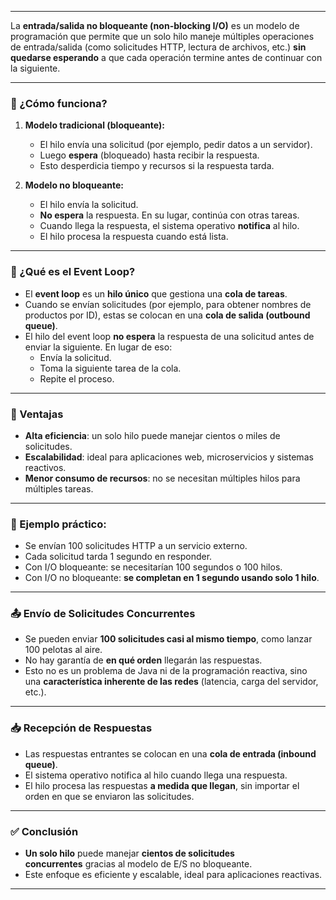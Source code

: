 
---

La **entrada/salida no bloqueante (non-blocking I/O)** es un modelo de programación que permite que un solo hilo maneje múltiples operaciones de entrada/salida (como solicitudes HTTP, lectura de archivos, etc.) **sin quedarse esperando** a que cada operación termine antes de continuar con la siguiente.

---

### 🧠 ¿Cómo funciona?

1. **Modelo tradicional (bloqueante):**
    
    - El hilo envía una solicitud (por ejemplo, pedir datos a un servidor).
    - Luego **espera** (bloqueado) hasta recibir la respuesta.
    - Esto desperdicia tiempo y recursos si la respuesta tarda.
    
2. **Modelo no bloqueante:**
    
    - El hilo envía la solicitud.
    - **No espera** la respuesta. En su lugar, continúa con otras tareas.
    - Cuando llega la respuesta, el sistema operativo **notifica** al hilo.
    - El hilo procesa la respuesta cuando está lista.

---

### 🔄 ¿Qué es el Event Loop?

- El **event loop** es un **hilo único** que gestiona una **cola de tareas**.
- Cuando se envían solicitudes (por ejemplo, para obtener nombres de productos por ID), estas se colocan en una **cola de salida (outbound queue)**.
- El hilo del event loop **no espera** la respuesta de una solicitud antes de enviar la siguiente. En lugar de eso:
    - Envía la solicitud.
    - Toma la siguiente tarea de la cola.
    - Repite el proceso.

---

### 🎯 Ventajas

- **Alta eficiencia**: un solo hilo puede manejar cientos o miles de solicitudes.
- **Escalabilidad**: ideal para aplicaciones web, microservicios y sistemas reactivos.
- **Menor consumo de recursos**: no se necesitan múltiples hilos para múltiples tareas.

---

### 🧪 Ejemplo práctico:

- Se envían 100 solicitudes HTTP a un servicio externo.
- Cada solicitud tarda 1 segundo en responder.
- Con I/O bloqueante: se necesitarían 100 segundos o 100 hilos.
- Con I/O no bloqueante: **se completan en 1 segundo usando solo 1 hilo**.

---
### 📤 Envío de Solicitudes Concurrentes

- Se pueden enviar **100 solicitudes casi al mismo tiempo**, como lanzar 100 pelotas al aire.
- No hay garantía de **en qué orden** llegarán las respuestas.
- Esto no es un problema de Java ni de la programación reactiva, sino una **característica inherente de las redes** (latencia, carga del servidor, etc.).

---

### 📥 Recepción de Respuestas

- Las respuestas entrantes se colocan en una **cola de entrada (inbound queue)**.
- El sistema operativo notifica al hilo cuando llega una respuesta.
- El hilo procesa las respuestas **a medida que llegan**, sin importar el orden en que se enviaron las solicitudes.

---

### ✅ Conclusión

- **Un solo hilo** puede manejar **cientos de solicitudes concurrentes** gracias al modelo de E/S no bloqueante.
- Este enfoque es eficiente y escalable, ideal para aplicaciones reactivas.

---